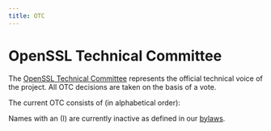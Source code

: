 ```yaml
---
title: OTC
---
```

# OpenSSL Technical Committee

The [OpenSSL Technical Committee](/policies/omc-bylaws.html#OTC) represents
the official technical voice of the project. All OTC decisions are taken on
the basis of a vote.

The current OTC consists of (in alphabetical order):

<!--#include virtual="otc.inc" -->

Names with an (I) are currently inactive as defined in our
[bylaws](/policies/omc-bylaws.html).
